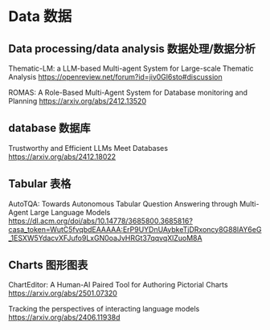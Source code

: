 # Data 数据
## Data processing/data analysis 数据处理/数据分析
Thematic-LM: a LLM-based Multi-agent System for Large-scale Thematic Analysis
https://openreview.net/forum?id=jiv0Gl6sto#discussion

ROMAS: A Role-Based Multi-Agent System for Database monitoring and Planning
https://arxiv.org/abs/2412.13520

## database 数据库
Trustworthy and Efficient LLMs Meet Databases
https://arxiv.org/abs/2412.18022


## Tabular 表格
AutoTQA: Towards Autonomous Tabular Question Answering through Multi-Agent Large Language Models
https://dl.acm.org/doi/abs/10.14778/3685800.3685816?casa_token=WutC5fvqbdEAAAAA:ErP9UYDnUAybkeTjDRxoncy8G88lAY6eG_1ESXW5YdacvXFJufo9LxGN0oaJvHRGt37qqvqXlZuoM8A

## Charts 图形图表
ChartEditor: A Human-AI Paired Tool for Authoring Pictorial Charts
https://arxiv.org/abs/2501.07320


Tracking the perspectives of interacting language models
https://arxiv.org/abs/2406.11938d
